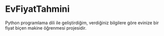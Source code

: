 # EvFiyatTahmini
Python programlama dili ile geliştirdiğim, verdiğiniz bilgilere göre evinize bir fiyat biçen makine öğrenmesi projesidir.
